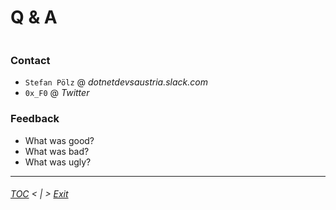 # Q & A

```cs --project .\Snippets\Snippets.csproj --source-file .\Snippets\QuestionAndAnswer.cs --region Q_A
```

### Contact
* `Stefan Pölz` @ _dotnetdevsaustria.slack.com_
* `0x_F0` @ _Twitter_

### Feedback
* What was good?
* What was bad?
* What was ugly?

---
###### [TOC](./TOC.md) < | > [Exit](./Exit.md)
